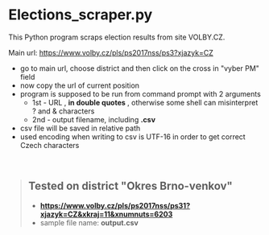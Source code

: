 # Elections_scraper.py


This Python program scraps election results from site VOLBY.CZ.

Main url: https://www.volby.cz/pls/ps2017nss/ps3?xjazyk=CZ

- go to main url, choose district and then click on the cross in "vyber PM" field
- now copy the url of current position
- program is supposed to be run from command prompt with 2 arguments
    - 1st - URL , **in double quotes** , otherwise some shell can misinterpret ? and & characters
    - 2nd - output filename, including **.csv**
- csv file will be saved in relative path
- used encoding when writing to csv is UTF-16 in order to get correct Czech characters


$~$

>## Tested on district **"Okres Brno-venkov"**
>- **https://www.volby.cz/pls/ps2017nss/ps31?xjazyk=CZ&xkraj=11&xnumnuts=6203**
>- sample file name: **output.csv**


